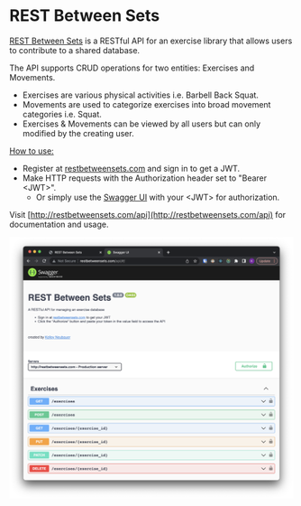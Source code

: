 # REST Between Sets
[REST Between Sets](http://www.restbetweensets.com) is a RESTful API for an exercise library that allows users to contribute to a shared database.

The API supports CRUD operations for two entities: Exercises and Movements. 

- Exercises are various physical activities i.e. Barbell Back Squat. 
- Movements are used to categorize exercises into broad movement categories i.e. Squat.
- Exercises & Movements can be viewed by all users but can only modified by the creating user.

<u>How to use:</u>

- Register at [restbetweensets.com](http://restbetweensets.com) and sign in to get a JWT.
- Make HTTP requests with the Authorization header set to "Bearer \<JWT\>".
  - Or simply use the [Swagger UI](http://restbetweensets.com/api) with your \<JWT\> for authorization.

Visit [http://restbetweensets.com/api](http://restbetweensets.com/api) for documentation and usage.

<img src="img/rest-between-sets-api.png" width="600">
